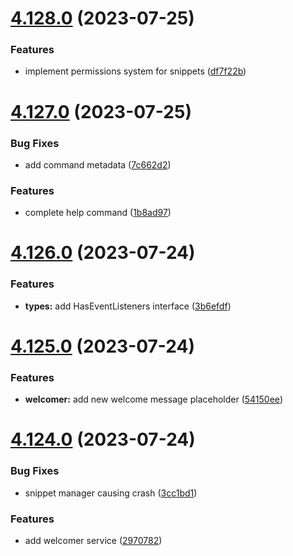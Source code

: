 # [4.128.0](https://github.com/onesoft-sudo/sudobot/compare/v4.127.0...v4.128.0) (2023-07-25)


### Features

* implement permissions system for snippets ([df7f22b](https://github.com/onesoft-sudo/sudobot/commit/df7f22b19ffebb1507eaf167a9b65644cb2f1386))



# [4.127.0](https://github.com/onesoft-sudo/sudobot/compare/v4.126.0...v4.127.0) (2023-07-25)


### Bug Fixes

* add command metadata ([7c662d2](https://github.com/onesoft-sudo/sudobot/commit/7c662d2eb63cdd72dbd695d9a58a821ab6f43c99))


### Features

* complete help command ([1b8ad97](https://github.com/onesoft-sudo/sudobot/commit/1b8ad972e7018da1264e15376e9202ed166d1c34))



# [4.126.0](https://github.com/onesoft-sudo/sudobot/compare/v4.125.0...v4.126.0) (2023-07-24)


### Features

* **types:** add HasEventListeners interface ([3b6efdf](https://github.com/onesoft-sudo/sudobot/commit/3b6efdfde805a8a1f241c1fb2b93e265471036dc))



# [4.125.0](https://github.com/onesoft-sudo/sudobot/compare/v4.124.0...v4.125.0) (2023-07-24)


### Features

* **welcomer:** add new welcome message placeholder ([54150ee](https://github.com/onesoft-sudo/sudobot/commit/54150ee5d21fa204c43e491d66af6f593a37dec1))



# [4.124.0](https://github.com/onesoft-sudo/sudobot/compare/v4.123.0...v4.124.0) (2023-07-24)


### Bug Fixes

* snippet manager causing crash ([3cc1bd1](https://github.com/onesoft-sudo/sudobot/commit/3cc1bd11468382a9c7c02b9661cd4c02f83b62a3))


### Features

* add welcomer service ([2970782](https://github.com/onesoft-sudo/sudobot/commit/2970782d530c6b1e137732af23168ddbac8b84cb))



